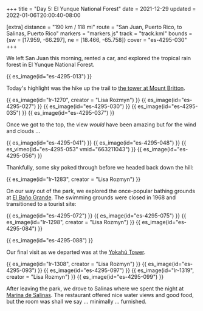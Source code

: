 +++
title = "Day 5: El Yunque National Forest"
date = 2021-12-29
updated = 2022-01-06T20:00:40-08:00

[extra]
distance = "190 km / 118 mi"
route = "San Juan, Puerto Rico, to Salinas, Puerto Rico"
markers = "markers.js"
track = "track.kml"
bounds = {sw = [17.959, -66.297], ne = [18.466, -65.758]}
cover = "es-4295-030"
+++

We left San Juan this morning, rented a car, and explored the tropical rain forest in El Yunque National Forest.

<!-- more -->

{{ es_image(id="es-4295-013") }}

Today's highlight was the hike up the trail to [the tower at Mount Britton](https://www.discoverpuertorico.com/profile/mt-britton-tower/8053).

{{ es_image(id="lr-1270", creator = "Lisa Rozmyn") }}
{{ es_image(id="es-4295-027") }}
{{ es_image(id="es-4295-030") }}
{{ es_image(id="es-4295-035") }}
{{ es_image(id="es-4295-037") }}

Once we got to the top, the view _would_ have been amazing but for the wind and clouds ...

{{ es_image(id="es-4295-041") }}
{{ es_image(id="es-4295-048") }}
{{ es_vimeo(id="es-4295-053" vmid="663211043") }}
{{ es_image(id="es-4295-056") }}

Thankfully, some sky poked through before we headed back down the hill:

{{ es_image(id="lr-1283", creator = "Lisa Rozmyn") }}

On our way out of the park, we explored the once-popular bathing grounds at [El Baño Grande](https://www.fs.usda.gov/recarea/elyunque/recarea/?recid=43413). The swimming grounds were closed in 1968 and transitioned to a tourist site:

{{ es_image(id="es-4295-072") }}
{{ es_image(id="es-4295-075") }}
{{ es_image(id="lr-1298", creator = "Lisa Rozmyn") }}
{{ es_image(id="es-4295-084") }}

{{ es_image(id="es-4295-088") }}

Our final visit as we departed was at the [Yokahú Tower](https://www.fs.usda.gov/recarea/elyunque/recarea/?recid=43389).

{{ es_image(id="lr-1308", creator = "Lisa Rozmyn") }}
{{ es_image(id="es-4295-093") }}
{{ es_image(id="es-4295-097") }}
{{ es_image(id="lr-1319", creator = "Lisa Rozmyn") }}
{{ es_image(id="es-4295-099") }}

After leaving the park, we drove to Salinas where we spent the night at [Marina de Salinas](https://www.marinadesalinas.com). The restaurant offered nice water views and good food, but the room was shall we say ... minimally ... furnished.
